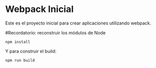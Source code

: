 # Webpack Inicial

Este es el proyecto inicial para crear aplicaciones utilizando webpack.

#Recordatorio: reconstruir los módulos de Node

```
npm install
```
Y para construir el build:
```
npm run build
```